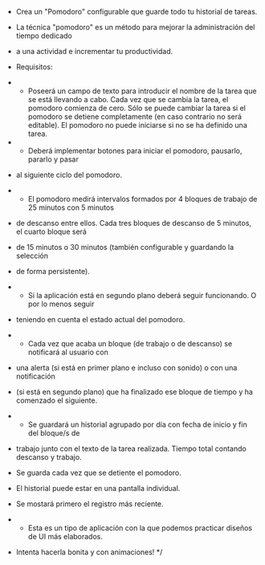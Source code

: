 
 * Crea un "Pomodoro" configurable que guarde todo tu historial de tareas.
 
 * La técnica "pomodoro" es un método para mejorar la administración del tiempo dedicado
 * a una actividad e incrementar tu productividad.
 
 * Requisitos:
 * - Poseerá un campo de texto para introducir el nombre de la tarea que se está llevando a cabo.
  Cada vez que se cambia la tarea, el pomodoro comienza de cero. Sólo se puede cambiar
  la tarea si el pomodoro se detiene completamente (en caso contrario no será editable).
  El pomodoro no puede iniciarse si no se ha definido una tarea.

 * - Deberá implementar botones para iniciar el pomodoro, pausarlo, pararlo y pasar
 *   al siguiente ciclo del pomodoro.

 * - El pomodoro medirá intervalos formados por 4 bloques de trabajo de 25 minutos con 5 minutos
 *   de descanso entre ellos. Cada tres bloques de descanso de 5 minutos, el cuarto bloque será
 *   de 15 minutos o 30 minutos (también configurable y guardando la selección
 *   de forma persistente).

 * - Si la aplicación está en segundo plano deberá seguir funcionando. O por lo menos seguir
 *   teniendo en cuenta el estado actual del pomodoro.
 
 * - Cada vez que acaba un bloque (de trabajo o de descanso) se notificará al usuario con
 *   una alerta (si está en primer plano e incluso con sonido) o con una notificación
 *   (si está en segundo plano) que ha finalizado ese bloque de tiempo y ha comenzado el siguiente.

 * - Se guardará un historial agrupado por día con fecha de inicio y fin del bloque/s de
 *   trabajo junto con el texto de la tarea realizada. Tiempo total contando descanso y trabajo.
 *   Se guarda cada vez que se detiente el pomodoro.
 *   El historial puede estar en una pantalla individual.
 *   Se mostará primero el registro más reciente.

 * - Esta es un tipo de aplicación con la que podemos practicar diseños de UI más elaborados.
 *   Intenta hacerla bonita y con animaciones!
 */